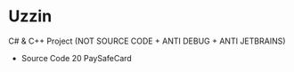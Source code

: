 # Uzzin
C# & C++ Project (NOT SOURCE CODE + ANTI DEBUG + ANTI JETBRAINS)
- Source Code 20 PaySafeCard

